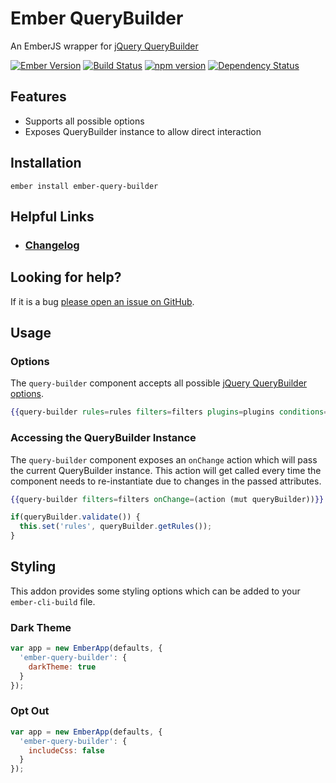# Ember QueryBuilder

An EmberJS wrapper for [jQuery QueryBuilder](https://github.com/mistic100/jQuery-QueryBuilder)

[![Ember Version](https://embadge.io/v1/badge.svg?start=2.0.0)](https://embadge.io/v1/badge.svg?start=2.0.0)
[![Build Status](https://travis-ci.org/offirgolan/ember-query-builder.svg)](https://travis-ci.org/offirgolan/ember-query-builder)
[![npm version](https://badge.fury.io/js/ember-query-builder.svg)](http://badge.fury.io/js/ember-query-builder)
[![Dependency Status](https://david-dm.org/offirgolan/ember-query-builder.svg)](https://david-dm.org/offirgolan/ember-query-builder)

## Features

- Supports all possible options
- Exposes QueryBuilder instance to allow direct interaction

## Installation

```
ember install ember-query-builder
```

## Helpful Links

- ### [Changelog](CHANGELOG.md)

## Looking for help?
If it is a bug [please open an issue on GitHub](http://github.com/offirgolan/ember-query-builder/issues).

## Usage

### Options

The `query-builder` component accepts all possible [jQuery QueryBuilder options](http://querybuilder.js.org/index.html#options).

```hbs
{{query-builder rules=rules filters=filters plugins=plugins conditions=conditions default_condition='OR'}}
```

### Accessing the QueryBuilder Instance

The `query-builder` component exposes an `onChange` action which will pass the current QueryBuilder instance. This action will get called
every time the component needs to re-instantiate due to changes in the passed attributes.

```hbs
{{query-builder filters=filters onChange=(action (mut queryBuilder))}}
```

```js
if(queryBuilder.validate()) {
  this.set('rules', queryBuilder.getRules());
}
```

## Styling

This addon provides some styling options which can be added to your `ember-cli-build` file.

### Dark Theme

```js
var app = new EmberApp(defaults, {
  'ember-query-builder': {
    darkTheme: true
  }
});
```

### Opt Out

```js
var app = new EmberApp(defaults, {
  'ember-query-builder': {
    includeCss: false
  }
});
```
